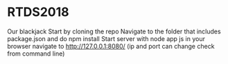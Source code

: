 # RTDS2018
Our blackjack
Start by cloning the repo
Navigate to the folder that includes package.json and do npm install
Start server with node app js
in your browser navigate to http://127.0.0.1:8080/ (ip and port can change check from command line)
